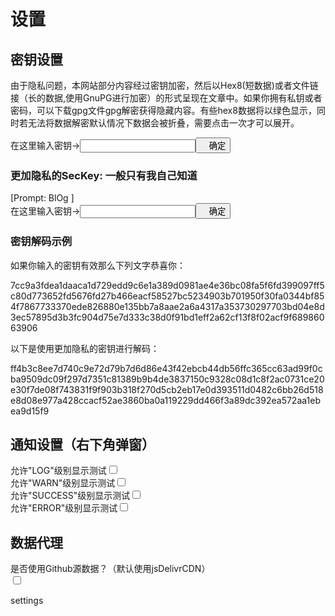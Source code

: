 # 设置

## 密钥设置
<p class='hl ins'>由于隐私问题，本网站部分内容经过密钥加密，然后以Hex8(短数据)或者文件链接（长的数据,使用GnuPG进行加密）的形式呈现在文章中。如果你拥有私钥或者密码，可以下载gpg文件gpg解密获得隐藏内容。有些hex8数据将以绿色显示，同时若无法将数据解密默认情况下数据会被折叠，需要点击一次才可以展开。</p>

在这里输入密钥-><input id='gpg_key' class='ip' type='password' /><button style='text-indent:1em;' onclick='confirmGPG();narn("success","密钥更新成功",1000,"密钥设置");initGPG();'>确定</button>

### 更加隐私的SecKey: 一般只有我自己知道
[Prompt: BlOg ]<br>
在这里输入密钥-><input id='sec_key' class='ip' type='password' /><button style='text-indent:1em;' onclick='confirmGPG();narn("success","密钥更新成功",1000,"密钥设置");initGPG();'>确定</button>

### 密钥解码示例
<p class='hl'>如果你输入的密钥有效那么下列文字恭喜你：</p>
<span class='encrypt' fallback='很可惜，你对网站的了解深度最高也只有40%了，你将无法查看我提及的人的真实名字、我的学校、地址......' >7cc9a3fdea1daaca1d729edd9c6e1a389d0981ae4e36bc08fa5f6fd399097ff5c80d773652fd5676fd27b466eacf58527bc5234903b701950f30fa0344bf854f7867733370ede826880e135bb7a8aae2a6a4317a353730297703bd04e8d3ec57895d3b3fc904d75e7d333c38d0f91bd1eff2a62cf13f8f02acf9f68986063906</span>

<p class='hl'>以下是使用更加隐私的密钥进行解码：</p>
<span class='encpp' fallback='很可惜，你对网站的了解深度还不能达到最深。你将不会了解到我藏起来的东西。Only my hull.' >ff4b3c8ee7d740c9e72d79b7d6d86e43f42ebcb44db56ffc365cc63ad99f0cba9509dc09f297d7351c81389b9b4de3837150c9328c08d1c8f2ac0731ce20e30f7de08f743831f9f903b318f270d5cb2eb17e0d393511d0482c6bb26d518e8d08e977a428ccacf52ae3860ba0a119229dd466f3a89dc392ea572aa1ebea9d15f9</span>


## 通知设置（右下角弹窗）
允许"LOG"级别显示<span style='cursor:pointer;' class='ps' onclick='narn("log","测试")'>测试</span><span><input id='sw_log' class="switch switch-anim" onchange="var fn = function(){narn('success','设置成功');};localStorage.disAllowLog = !checkSwitch(this,fn,fn)" type="checkbox" /></span>
<br>
允许"WARN"级别显示<span style='cursor:pointer;' class='ps' onclick='narn("warn","测试")'>测试</span><span><input id='sw_war' class="switch switch-anim" onchange="var fn = function(){narn('success','设置成功');};localStorage.disAllowWarn = !checkSwitch(this,fn,fn)" type="checkbox" /></span>
<br>
允许"SUCCESS"级别显示<span style='cursor:pointer;' class='ps' onclick='narn("success","测试")'>测试</span><span><input id='sw_suc' class="switch switch-anim" onchange="var fn = function(){narn('success','设置成功');};localStorage.disAllowSuc = !checkSwitch(this,fn,fn)" type="checkbox" /></span>
<br>
允许"ERROR"级别显示<span style='cursor:pointer;' class='ps' onclick='narn("error","测试")'>测试</span><span><input id='sw_err' class="switch switch-anim" onchange="var fn = function(){narn('success','设置成功');};localStorage.disAllowErr = !checkSwitch(this,fn,fn)" type="checkbox" /></span>
<br>

## 数据代理
是否使用Github源数据？（默认使用jsDelivrCDN）<br>
<span><input id='sw_gh' class="switch switch-anim" onchange="var fn = function(){narn('success','设置成功');};localStorage.useGH = checkSwitch(this,fn,fn)" type="checkbox" /></span>

<div id='page_id'>settings</div>